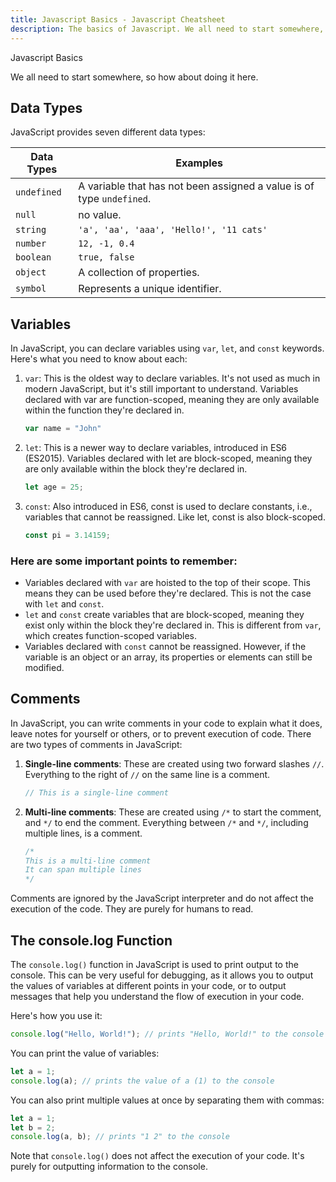 ```yaml
---
title: Javascript Basics - Javascript Cheatsheet
description: The basics of Javascript. We all need to start somewhere, so how about doing it here.
---
```


<base-title :title="frontmatter.title" :description="frontmatter.description">
Javascript Basics
</base-title>

We all need to start somewhere, so how about doing it here.


## Data Types

JavaScript provides seven different data types:

| Data Types  | Examples                                                              |
| ----------- | --------------------------------------------------------------------- |
| `undefined` | A variable that has not been assigned a value is of type `undefined`. |
| `null`      | no value.                                                             |
| `string`    | `'a', 'aa', 'aaa', 'Hello!', '11 cats'`                               |
| `number`    | `12, -1, 0.4`                                                         |
| `boolean`   | `true, false`                                                         |
| `object`    | A collection of properties.                                           |
| `symbol`    | Represents a unique identifier.                                       |

## Variables

In JavaScript, you can declare variables using `var`, `let`, and `const` keywords. Here's what you need to know about each:

1. `var`: This is the oldest way to declare variables. It's not used as much in modern JavaScript, but it's still important to understand. Variables declared with var are function-scoped, meaning they are only available within the function they're declared in.

    ```javascript
    var name = "John"
    ```

2. `let`: This is a newer way to declare variables, introduced in ES6 (ES2015). Variables declared with let are block-scoped, meaning they are only available within the block they're declared in.

    ```javascript
    let age = 25;
    ```

3. `const`: Also introduced in ES6, const is used to declare constants, i.e., variables that cannot be reassigned. Like let, const is also block-scoped.

    ```javascript
    const pi = 3.14159;
    ```

### Here are some important points to remember:

- Variables declared with `var` are hoisted to the top of their scope. This means they can be used before they're declared. This is not the case with `let` and `const`.
- `let` and `const` create variables that are block-scoped, meaning they exist only within the block they're declared in. This is different from `var`, which creates function-scoped variables.
- Variables declared with `const` cannot be reassigned. However, if the variable is an object or an array, its properties or elements can still be modified.

## Comments

In JavaScript, you can write comments in your code to explain what it does, leave notes for yourself or others, or to prevent execution of code. There are two types of comments in JavaScript:

1. **Single-line comments**: These are created using two forward slashes `//`. Everything to the right of `//` on the same line is a comment.

    ```javascript
    // This is a single-line comment
    ```

2. **Multi-line comments**: These are created using `/*` to start the comment, and `*/` to end the comment. Everything between `/*` and `*/`, including multiple lines, is a comment.

    ```javascript
    /*
    This is a multi-line comment
    It can span multiple lines
    */
    ```

Comments are ignored by the JavaScript interpreter and do not affect the execution of the code. They are purely for humans to read.

## The console.log Function

The `console.log()` function in JavaScript is used to print output to the console. This can be very useful for debugging, as it allows you to output the values of variables at different points in your code, or to output messages that help you understand the flow of execution in your code.

Here's how you use it:

```javascript
console.log("Hello, World!"); // prints "Hello, World!" to the console
```

You can print the value of variables:

```javascript
let a = 1;
console.log(a); // prints the value of a (1) to the console
```

You can also print multiple values at once by separating them with commas:

```javascript
let a = 1;
let b = 2;
console.log(a, b); // prints "1 2" to the console
```

Note that `console.log()` does not affect the execution of your code. It's purely for outputting information to the console.

